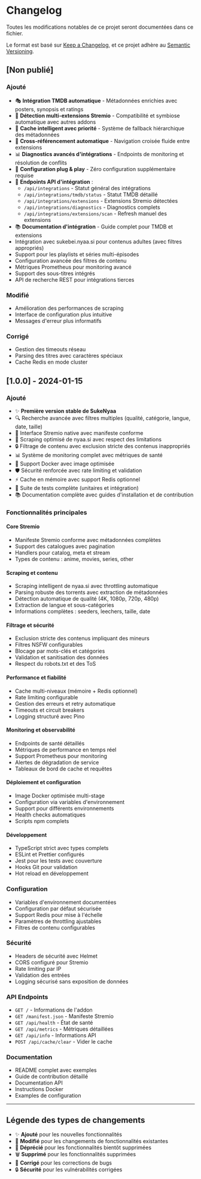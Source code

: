 # Changelog

Toutes les modifications notables de ce projet seront documentées dans ce fichier.

Le format est basé sur [Keep a Changelog](https://keepachangelog.com/fr/1.0.0/),
et ce projet adhère au [Semantic Versioning](https://semver.org/spec/v2.0.0.html).

## [Non publié]

### Ajouté
- 🎭 **Intégration TMDB automatique** - Métadonnées enrichies avec posters, synopsis et ratings
- 🔗 **Détection multi-extensions Stremio** - Compatibilité et symbiose automatique avec autres addons
- 🧠 **Cache intelligent avec priorité** - Système de fallback hiérarchique des métadonnées
- 🔄 **Cross-référencement automatique** - Navigation croisée fluide entre extensions
- 📊 **Diagnostics avancés d'intégrations** - Endpoints de monitoring et résolution de conflits
- 🔧 **Configuration plug & play** - Zéro configuration supplémentaire requise
- 🎯 **Endpoints API d'intégration** :
  - `/api/integrations` - Statut général des intégrations
  - `/api/integrations/tmdb/status` - Statut TMDB détaillé
  - `/api/integrations/extensions` - Extensions Stremio détectées
  - `/api/integrations/diagnostics` - Diagnostics complets
  - `/api/integrations/extensions/scan` - Refresh manuel des extensions
- 📚 **Documentation d'intégration** - Guide complet pour TMDB et extensions
- Intégration avec sukebei.nyaa.si pour contenus adultes (avec filtres appropriés)
- Support pour les playlists et séries multi-épisodes
- Configuration avancée des filtres de contenu
- Métriques Prometheus pour monitoring avancé
- Support des sous-titres intégrés
- API de recherche REST pour intégrations tierces

### Modifié
- Amélioration des performances de scraping
- Interface de configuration plus intuitive
- Messages d'erreur plus informatifs

### Corrigé
- Gestion des timeouts réseau
- Parsing des titres avec caractères spéciaux
- Cache Redis en mode cluster

## [1.0.0] - 2024-01-15

### Ajouté
- ✨ **Première version stable de SukeNyaa**
- 🔍 Recherche avancée avec filtres multiples (qualité, catégorie, langue, date, taille)
- 📱 Interface Stremio native avec manifeste conforme
- 🚀 Scraping optimisé de nyaa.si avec respect des limitations
- 🔒 Filtrage de contenu avec exclusion stricte des contenus inappropriés
- 📊 Système de monitoring complet avec métriques de santé
- 🐳 Support Docker avec image optimisée
- 🛡️ Sécurité renforcée avec rate limiting et validation
- ⚡ Cache en mémoire avec support Redis optionnel
- 🧪 Suite de tests complète (unitaires et intégration)
- 📚 Documentation complète avec guides d'installation et de contribution

### Fonctionnalités principales

#### Core Stremio
- Manifeste Stremio conforme avec métadonnées complètes
- Support des catalogues avec pagination
- Handlers pour catalog, meta et stream
- Types de contenu : anime, movies, series, other

#### Scraping et contenu
- Scraping intelligent de nyaa.si avec throttling automatique
- Parsing robuste des torrents avec extraction de métadonnées
- Détection automatique de qualité (4K, 1080p, 720p, 480p)
- Extraction de langue et sous-catégories
- Informations complètes : seeders, leechers, taille, date

#### Filtrage et sécurité
- Exclusion stricte des contenus impliquant des mineurs
- Filtres NSFW configurables
- Blocage par mots-clés et catégories
- Validation et sanitisation des données
- Respect du robots.txt et des ToS

#### Performance et fiabilité
- Cache multi-niveaux (mémoire + Redis optionnel)
- Rate limiting configurable
- Gestion des erreurs et retry automatique
- Timeouts et circuit breakers
- Logging structuré avec Pino

#### Monitoring et observabilité
- Endpoints de santé détaillés
- Métriques de performance en temps réel
- Support Prometheus pour monitoring
- Alertes de dégradation de service
- Tableaux de bord de cache et requêtes

#### Déploiement et configuration
- Image Docker optimisée multi-stage
- Configuration via variables d'environnement
- Support pour différents environnements
- Health checks automatiques
- Scripts npm complets

#### Développement
- TypeScript strict avec types complets
- ESLint et Prettier configurés
- Jest pour les tests avec couverture
- Hooks Git pour validation
- Hot reload en développement

### Configuration
- Variables d'environnement documentées
- Configuration par défaut sécurisée
- Support Redis pour mise à l'échelle
- Paramètres de throttling ajustables
- Filtres de contenu configurables

### Sécurité
- Headers de sécurité avec Helmet
- CORS configuré pour Stremio
- Rate limiting par IP
- Validation des entrées
- Logging sécurisé sans exposition de données

### API Endpoints
- `GET /` - Informations de l'addon
- `GET /manifest.json` - Manifeste Stremio
- `GET /api/health` - État de santé
- `GET /api/metrics` - Métriques détaillées
- `GET /api/info` - Informations API
- `POST /api/cache/clear` - Vider le cache

### Documentation
- README complet avec exemples
- Guide de contribution détaillé
- Documentation API
- Instructions Docker
- Examples de configuration

---

## Légende des types de changements

- ✨ **Ajouté** pour les nouvelles fonctionnalités
- 🔄 **Modifié** pour les changements de fonctionnalités existantes
- 🚨 **Déprécié** pour les fonctionnalités bientôt supprimées
- 🗑️ **Supprimé** pour les fonctionnalités supprimées
- 🔧 **Corrigé** pour les corrections de bugs
- 🔒 **Sécurité** pour les vulnérabilités corrigées